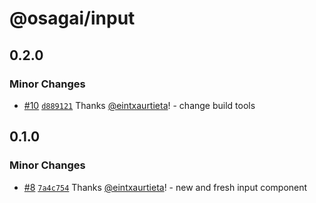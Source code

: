 # @osagai/input

## 0.2.0

### Minor Changes

- [#10](https://github.com/gizaki/osagai/pull/10)
  [`d889121`](https://github.com/gizaki/osagai/commit/d88912149b74b321d5bb8e24cc127842e132debe)
  Thanks [@eintxaurtieta](https://github.com/eintxaurtieta)! - change build
  tools

## 0.1.0

### Minor Changes

- [#8](https://github.com/gizaki/osagai/pull/8)
  [`7a4c754`](https://github.com/gizaki/osagai/commit/7a4c7548f745b05d048cf335c4124f531be25998)
  Thanks [@eintxaurtieta](https://github.com/eintxaurtieta)! - new and fresh
  input component
